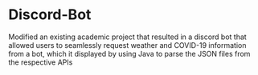 # Discord-Bot

Modified an existing academic project that resulted in a discord bot that allowed users to seamlessly request weather and COVID-19 information from a bot, which it displayed by using Java to parse the JSON files from the respective APIs
